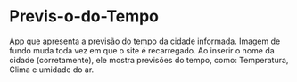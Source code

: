 # Previs-o-do-Tempo
App que apresenta a previsão do tempo da cidade informada.
Imagem de fundo muda toda vez em que o site é recarregado.
Ao inserir o nome da cidade (corretamente), ele mostra previsões do tempo, como: Temperatura, Clima e umidade do ar.
